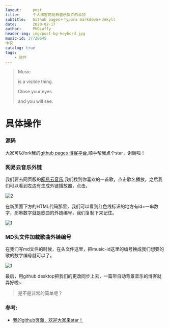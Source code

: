 ```yaml
---
layout:     post
title:      个人博客网易云音乐插件的添加
subtitle:   Github pages＋Typora markdown＋Jekyll
date:       2020-02-17
author:     PhDLuffy
header-img: img/post-bg-keybord.jpg
music-id: 37720645
卡农
catalog: true
tags:
    - 软件
---
```


> Music
>
> is a visible thing.
>
> Close your eyes
>
> and you will see.



# 具体操作

### 源码

大家可以fork我的[github pages 博客平台](https://github.com/PhDLuffy/PhDLuffy.github.io),顺手帮我点个star，谢谢啦！

### 网易云音乐外链

我们要去网页版的[网易云音乐](https://music.163.com/),我们找到你喜欢的一首歌，点击歌名播放，之后我们可以看到左边有生成外链播放器，点击。

![2](https://tva1.sinaimg.cn/large/0082zybpgy1gc00h0wpghj317c0te492.jpg)

在新页面下方的HTML代码那里，我们可以看到红色线标识的地方有id=一串数字，那串数字就是歌曲的外链编号，我们复制下来记住。

![1](https://tva1.sinaimg.cn/large/0082zybpgy1gc00nvv617j316c0u044c.jpg)

### MD头文件加载歌曲外链编号

在我们写md文件的时候，在头文件这里，把music-id这里的编号换成我们想要的歌的数字编号就可以了。

![1](https://tva1.sinaimg.cn/large/0082zybpgy1gc00s6vesvj30xw0gmwgt.jpg)

最后，用github desktop把我们的更改同步上去，一篇带自动背景音乐的博客就弄好啦~

>是不是非常的简单呢？



### 参考:

* [我的github页面，欢迎大家来star！](https://github.com/PhDLuffy/PhDLuffy.github.io)

